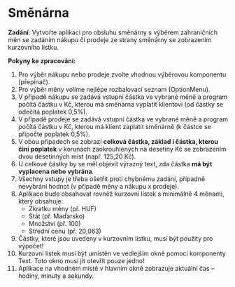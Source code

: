 # Směnárna

**Zadání**:
Vytvořte aplikaci pro obsluhu směnárny s výběrem zahraničních měn se zadáním nákupu či prodeje ze strany směnárny se zobrazením kurzovního lístku. 

**Pokyny ke zpracování:**   
1. Pro výběr nákupu nebo prodeje zvolte vhodnou výběrovou komponentu (přepínač).
2. Pro výběr měny volíme nejlépe rozbalovací seznam (OptionMenu).
3. V případě nákupu se zadává vstupní částka ve vybrané měně a program počítá částku v Kč, kterou má směnárna vyplatit klientovi  (od částky se odečítá poplatek 0,5%).
4. V případě prodeje se zadává vstupní částka ve vybrané měně a program počítá částku v Kč, kterou má klient zaplatit směnárně (k částce se připočte poplatek 0,5%).
5. V obou případech se zobrazí **celková částka, základ i částka, kterou činí poplatek** v korunách zaokrouhlených na desetiny Kč se zobrazením dvou desetinných míst (např. 125,20 Kč).
6. U celkové částky by se měl objevit výrazný text, zda částka **má být vyplacena nebo vybrána**.
7. Všechny vstupy je třeba ošetřit proti chybnému zadání, případně nevybrání hodnot (v případě měny a nákupu x prodeje).
8. Aplikace bude obsahovat rovněž kurzovní lístek s minimálně 4 měnami, který obsahuje:
    - Zkratku měny 	(př. HUF)
    - Stát 		(př. Maďarsko)
    - Množství 		(př. 100)
    - Střední cenu 	(př. 20,063)
9.  Částky, které jsou uvedeny v kurzovním lístku, musí být použity pro výpočet!
10. Kurzovní lístek musí být umístěn ve vedlejším okně pomocí komponenty Text. Toto okno musí jít otevřít pouze jedno!
11. Aplikace na vhodném místě v hlavním okně zobrazuje aktuální čas – hodiny, minuty a sekundy.
